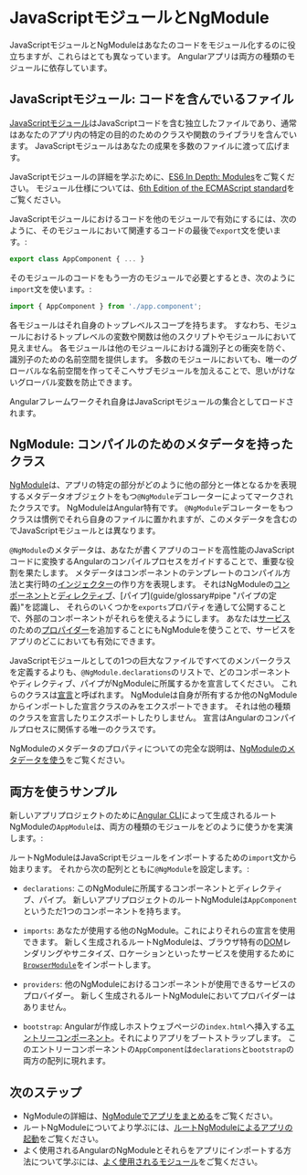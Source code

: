 # JavaScriptモジュールとNgModule

JavaScriptモジュールとNgModuleはあなたのコードをモジュール化するのに役立ちますが、これらはとても異なっています。
Angularアプリは両方の種類のモジュールに依存しています。

## JavaScriptモジュール: コードを含んでいるファイル

[JavaScriptモジュール](https://javascript.info/modules "JavaScript.Info - Modules")はJavaScriptコードを含む独立したファイルであり、通常はあなたのアプリ内の特定の目的のためのクラスや関数のライブラリを含んでいます。
JavaScriptモジュールはあなたの成果を多数のファイルに渡って広げます。

<div class="alert is-helpful">

JavaScriptモジュールの詳細を学ぶために、[ES6 In Depth: Modules](https://hacks.mozilla.org/2015/08/es6-in-depth-modules/)をご覧ください。
モジュール仕様については、[6th Edition of the ECMAScript standard](http://www.ecma-international.org/ecma-262/6.0/#sec-modules)をご覧ください。

</div>

JavaScriptモジュールにおけるコードを他のモジュールで有効にするには、次のように、そのモジュールにおいて関連するコードの最後で`export`文を使います。:

```typescript
export class AppComponent { ... }
```

そのモジュールのコードをもう一方のモジュールで必要とするとき、次のように`import`文を使います。:

```typescript
import { AppComponent } from './app.component';
```

各モジュールはそれ自身のトップレベルスコープを持ちます。
すなわち、モジュールにおけるトップレベルの変数や関数は他のスクリプトやモジュールにおいて見えません。
各モジュールは他のモジュールにおける識別子との衝突を防ぐ、識別子のための名前空間を提供します。
多数のモジュールにおいても、唯一のグローバルな名前空間を作ってそこへサブモジュールを加えることで、思いがけないグローバル変数を防止できます。

Angularフレームワークそれ自身はJavaScriptモジュールの集合としてロードされます。

## NgModule: コンパイルのためのメタデータを持ったクラス

[NgModule](guide/glossary#ngmodule "NgModuleの定義")は、アプリの特定の部分がどのように他の部分と一体となるかを表現するメタデータオブジェクトをもつ`@NgModule`デコレーターによってマークされたクラスです。
NgModuleはAngular特有です。
`@NgModule`デコレーターをもつクラスは慣例でそれら自身のファイルに置かれますが、このメタデータを含むのでJavaScriptモジュールとは異なります。

`@NgModule`のメタデータは、あなたが書くアプリのコードを高性能のJavaScriptコードに変換するAngularのコンパイルプロセスをガイドすることで、重要な役割を果たします。
メタデータはコンポーネントのテンプレートのコンパイル方法と実行時の[インジェクター](guide/glossary#injector "インジェクターの定義")の作り方を表現します。
それはNgModuleの[コンポーネント](guide/glossary#component "コンポーネントの定義")と[ディレクティブ](guide/glossary#directive "ディレクティブの定義")、[パイプ](guide/glossary#pipe "パイプの定義)"を認識し、
それらのいくつかを`exports`プロパティを通して公開することで、外部のコンポーネントがそれらを使えるようにします。
あなたは[サービス](guide/glossary#service "サービスの定義")のための[プロパイダー](guide/glossary#provider "プロバイダーの定義")を追加することにもNgModuleを使うことで、サービスをアプリのどこにおいても有効にできます。

JavaScriptモジュールとしての1つの巨大なファイルですべてのメンバークラスを定義するよりも、`@NgModule.declarations`のリストで、どのコンポーネントやディレクティブ、パイプがNgModuleに所属するかを宣言してください。
これらのクラスは[宣言](guide/glossary#declarable "宣言の定義")と呼ばれます。
NgModuleは自身が所有するか他のNgModuleからインポートした宣言クラスのみをエクスポートできます。
それは他の種類のクラスを宣言したりエクスポートしたりしません。
宣言はAngularのコンパイルプロセスに関係する唯一のクラスです。

NgModuleのメタデータのプロパティについての完全な説明は、[NgModuleのメタデータを使う](guide/ngmodule-api "NgModuleのメタデータを使う")をご覧ください。

## 両方を使うサンプル

新しいアプリプロジェクトのために[Angular CLI](cli)によって生成されるルートNgModuleの`AppModule`は、両方の種類のモジュールをどのように使うかを実演します。:

<code-example path="ngmodules/src/app/app.module.1.ts" header="src/app/app.module.ts (default AppModule)"></code-example>

ルートNgModuleはJavaScriptモジュールをインポートするための`import`文から始まります。
それから次の配列とともに`@NgModule`を設定します。:

* `declarations`: このNgModuleに所属するコンポーネントとディレクティブ、パイプ。
  新しいアプリプロジェクトのルートNgModuleは`AppComponent`というただ1つのコンポーネントを持ちます。

* `imports`: あなたが使用する他のNgModule。これによりそれらの宣言を使用できます。
  新しく生成されるルートNgModuleは、ブラウザ特有の[DOM](https://www.w3.org/TR/DOM-Level-2-Core/introduction.html "Definition of Document Object Model")レンダリングやサニタイズ、ロケーションといったサービスを使用するために[`BrowserModule`](api/platform-browser/BrowserModule "BrowserModule NgModule")をインポートします。

* `providers`: 他のNgModuleにおけるコンポーネントが使用できるサービスのプロバイダー。
  新しく生成されるルートNgModuleにおいてプロバイダーはありません。

* `bootstrap`: Angularが作成しホストウェブページの`index.html`へ挿入する[エントリーコンポーネント](guide/entry-components "エントリーコンポーネントを指定する")。それによりアプリをブートストラップします。
  このエントリーコンポーネントの`AppComponent`は`declarations`と`bootstrap`の両方の配列に現れます。

## 次のステップ

* NgModuleの詳細は、[NgModuleでアプリをまとめる](guide/ngmodules "NgModuleでアプリをまとめる")をご覧ください。
* ルートNgModuleについてより学ぶには、[ルートNgModuleによるアプリの起動](guide/bootstrapping "ルートNgModuleによるアプリの起動")をご覧ください。
* よく使用されるAngularのNgModuleとそれらをアプリにインポートする方法について学ぶには、[よく使用されるモジュール](guide/frequent-ngmodules "よく使用されるモジュール")をご覧ください。
